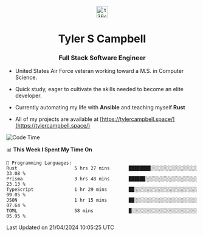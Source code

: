 <p align="center">
<a href="https://www.linkedin.com/in/t36campbell" target="blank"><img align="center" src="https://ik.imagekit.io/t36campbell/Portfolio/linkedin.png.original_m8bbGgPh6.png" alt="t36campbell" height="30" width="30" /></a>
</p>
<h1 align="center">Tyler S Campbell</h1>
<h3 align="center">Full Stack Software Engineer</h3>

* United States Air Force veteran working toward a M.S. in Computer Science.

* Quick study, eager to cultivate the skills needed to become an elite developer.

* Currently automating my life with **Ansible** and teaching myself **Rust**

* All of my projects are available at [https://tylercampbell.space/](https://tylercampbell.space/)

<!--START_SECTION:waka-->
![Code Time](http://img.shields.io/badge/Code%20Time-3%2C348%20hrs%2026%20mins-blue)

📊 **This Week I Spent My Time On** 

```text
💬 Programming Languages: 
Rust                     5 hrs 27 mins       ████████░░░░░░░░░░░░░░░░░   33.08 % 
Prisma                   3 hrs 48 mins       ██████░░░░░░░░░░░░░░░░░░░   23.13 % 
TypeScript               1 hr 29 mins        ██░░░░░░░░░░░░░░░░░░░░░░░   09.05 % 
JSON                     1 hr 15 mins        ██░░░░░░░░░░░░░░░░░░░░░░░   07.64 % 
TOML                     58 mins             █░░░░░░░░░░░░░░░░░░░░░░░░   05.95 % 
```


 Last Updated on 21/04/2024 10:05:25 UTC
<!--END_SECTION:waka-->
